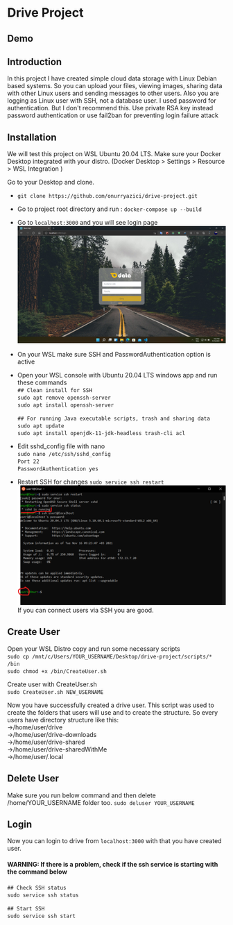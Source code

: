 # Drive Project

## Demo


## Introduction
In this project I have created simple cloud data storage with Linux Debian based systems. So you can upload your files, viewing images, sharing data with other Linux users and sending messages to other users. Also you are logging as Linux user with SSH, not a database user. I used password for authentication. But I don't recommend this. Use private RSA key instead password authentication or use fail2ban for preventing login failure attack

## Installation
We will test this project on WSL Ubuntu 20.04 LTS. Make sure your Docker Desktop integrated with your distro. (Docker Desktop > Settings > Resource > WSL Integration )

 Go to your Desktop and clone.
- `git clone https://github.com/onurryazici/drive-project.git`

- Go to project root directory and run : `docker-compose up --build`

- Go to `localhost:3000` and you will see login page
![enter image description here](https://github.com/onurryazici/drive-project/blob/main/screenshots/src1.png)

- On your WSL make sure SSH and PasswordAuthentication option is active
- Open your WSL console with Ubuntu 20.04 LTS windows app and run these commands </br>
  `## Clean install for SSH`</br>
  `sudo apt remove openssh-server`</br>
  `sudo apt install openssh-server`</br>


  `## For running Java executable scripts, trash and sharing data` </br>
  `sudo apt update`</br>
  `sudo apt install openjdk-11-jdk-headless trash-cli acl`</br>
  
- Edit sshd_config file with nano </br>
`sudo nano /etc/ssh/sshd_config`</br>
`Port 22` </br>
`PasswordAuthentication yes`</br>
- Restart SSH for changes
 `sudo service ssh restart`
![enter image description here](https://github.com/onurryazici/drive-project/blob/main/screenshots/src2.png)
If you can connect users via SSH you are good.

## Create User

Open your WSL Distro copy and run some necessary scripts</br>
`sudo cp /mnt/c/Users/YOUR_USERNAME/Desktop/drive-project/scripts/* /bin`</br>
`sudo chmod +x /bin/CreateUser.sh`</br>

Create user with CreateUser.sh</br>
`sudo CreateUser.sh NEW_USERNAME`

Now you have successfully created a drive user. This script was used to create the folders that users will use and to create the structure.
So every users have directory structure like this: </br>
->/home/user/drive </br>
->/home/user/drive-downloads </br>
->/home/user/drive-shared </br>
->/home/user/drive-sharedWithMe </br>
->/home/user/.local </br>

## Delete User
Make sure you run below command and then delete /home/YOUR_USERNAME folder too.
`sudo deluser YOUR_USERNAME`

## Login
Now you can login to drive from `localhost:3000`  with that you have created user.
#### WARNING: If there is a problem, check if the ssh service is starting with the command below</br>
`## Check SSH status` </br>
`sudo service ssh status`</br>

`## Start SSH` </br>
`sudo service ssh start`</br>

